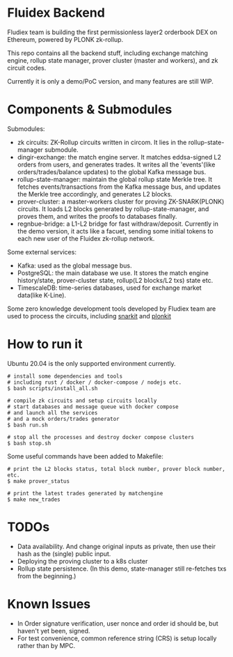 # Fluidex Backend

Fludiex team is building the first permissionless layer2 orderbook DEX on Ethereum, powered by PLONK zk-rollup.

This repo contains all the backend stuff, including exchange matching engine, rollup state manager, prover cluster (master and workers), and zk circuit codes.

Currently it is only a demo/PoC version, and many features are still WIP. 

# Components & Submodules

Submodules:

* zk circuits: ZK-Rollup circuits written in circom. It lies in the rollup-state-manager submodule.
* dingir-exchange: the match engine server. It matches eddsa-signed L2 orders from users, and generates trades. It writes all the 'events'(like orders/trades/balance updates) to the global Kafka message bus.
* rollup-state-manager: maintain the global rollup state Merkle tree. It fetches events/transactions from the Kafka message bus, and updates the Merkle tree accordingly, and generates L2 blocks.
* prover-cluster: a master-workers cluster for proving ZK-SNARK(PLONK) circuits. It loads L2 blocks generated by rollup-state-manager, and proves them, and writes the proofs to databases finally.
* regnbue-bridge: a L1-L2 bridge for fast withdraw/deposit. Currently in the demo version, it acts like a facuet, sending some initial tokens to each new user of the Fluidex zk-rollup network.

Some external services:

* Kafka: used as the global message bus.
* PostgreSQL: the main database we use. It stores the match engine history/state, prover-cluster state, rollup(L2 blocks/L2 txs) state etc. 
* TimescaleDB: time-series databases, used for exchange market data(like K-Line).

Some zero knowledge development tools developed by Fludiex team are used to process the circuits, including [snarkit](https://github.com/Fluidex/snarkit) and [plonkit](https://github.com/Fluidex/plonkit)


# How to run it

Ubuntu 20.04 is the only supported environment currently.   

```
# install some dependencies and tools
# including rust / docker / docker-compose / nodejs etc.
$ bash scripts/install_all.sh

# compile zk circuits and setup circuits locally
# start databases and message queue with docker compose
# and launch all the services
# and a mock orders/trades generator
$ bash run.sh

# stop all the processes and destroy docker compose clusters
$ bash stop.sh
```

Some useful commands have been added to Makefile:

```
# print the L2 blocks status, total block number, prover block number, etc.
$ make prover_status

# print the latest trades generated by matchengine
$ make new_trades

```


# TODOs

* Data availability. And change original inputs as private, then use their hash as the (single) public input.
* Deploying the proving cluster to a k8s cluster
* Rollup state persistence. (In this demo, state-manager still re-fetches txs from the beginning.)

# Known Issues

* In Order signature verification, user nonce and order id should be, but haven't yet been, signed.
* For test convenience, common reference string (CRS) is setup locally rather than by MPC.
